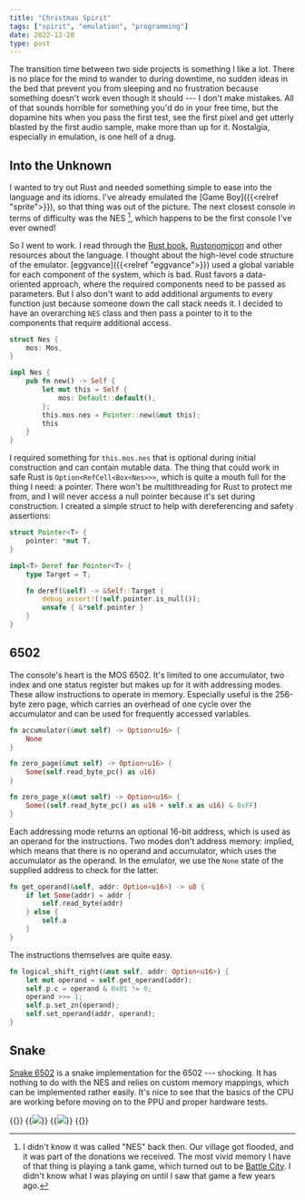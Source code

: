 ```yaml
---
title: "Christmas Spirit"
tags: ["spirit", "emulation", "programming"]
date: 2022-12-28
type: post
---
```

The transition time between two side projects is something I like a lot. There is no place for the mind to wander to during downtime, no sudden ideas in the bed that prevent you from sleeping and no frustration because something doesn't work even though it should --- I don't make mistakes. All of that sounds horrible for something you'd do in your free time, but the dopamine hits when you pass the first test, see the first pixel and get utterly blasted by the first audio sample, make more than up for it. Nostalgia, especially in emulation, is one hell of a drug.

## Into the Unknown
I wanted to try out Rust and needed something simple to ease into the language and its idioms. I've already emulated the [Game Boy]({{<relref "sprite">}}), so that thing was out of the picture. The next closest console in terms of difficulty was the NES [^1], which happens to be the first console I've ever owned!

[^1]: I didn't know it was called "NES" back then. Our village got flooded, and it was part of the donations we received. The most vivid memory I have of that thing is playing a tank game, which turned out to be [Battle City](https://en.wikipedia.org/wiki/Battle_City). I didn't know what I was playing on until I saw that game a few years ago.

So I went to work. I read through the [Rust book](https://doc.rust-lang.org/book/title-page.html), [Rustonomicon](https://doc.rust-lang.org/nomicon/intro.html) and other resources about the language. I thought about the high-level code structure of the emulator. [eggvance]({{<relref "eggvance">}}) used a global variable for each component of the system, which is bad. Rust favors a data-oriented approach, where the required components need to be passed as parameters. But I also don't want to add additional arguments to every function just because someone down the call stack needs it. I decided to have an overarching `NES` class and then pass a pointer to it to the components that require additional access.

```rust
struct Nes {
    mos: Mos,
}

impl Nes {
    pub fn new() -> Self {
        let mut this = Self {
            mos: Default::default(),
        };
        this.mos.nes = Pointer::new(&mut this);
        this
    }
}
```

I required something for `this.mos.nes` that is optional during initial construction and can contain mutable data. The thing that could work in safe Rust is `Option<RefCell<Box<Nes>>>`, which is quite a mouth full for the thing I need: a pointer. There won't be multithreading for Rust to protect me from, and I will never access a null pointer because it's set during construction. I created a simple struct to help with  dereferencing and safety assertions:

```rust
struct Pointer<T> {
    pointer: *mut T,
}

impl<T> Deref for Pointer<T> {
    type Target = T;

    fn deref(&self) -> &Self::Target {
        debug_assert!(!self.pointer.is_null());
        unsafe { &*self.pointer }
    }
}
```

## 6502
The console's heart is the MOS 6502. It's limited to one accumulator, two index and one status register but makes up for it with addressing modes. These allow instructions to operate in memory. Especially useful is the 256-byte zero page, which carries an overhead of one cycle over the accumulator and can be used for frequently accessed variables.

```rust
fn accumulator(&mut self) -> Option<u16> {
    None
}

fn zero_page(&mut self) -> Option<u16> {
    Some(self.read_byte_pc() as u16)
}

fn zero_page_x(&mut self) -> Option<u16> {
    Some((self.read_byte_pc() as u16 + self.x as u16) & 0xFF)
}
```

Each addressing mode returns an optional 16-bit address, which is used as an operand for the instructions. Two modes don't address memory: implied, which means that there is no operand and accumulator, which uses the accumulator as the operand. In the emulator, we use the `None` state of the supplied address to check for the latter.

```rust
fn get_operand(&self, addr: Option<u16>) -> u8 {
    if let Some(addr) = addr {
        self.read_byte(addr)
    } else {
        self.a
    }
}
```

The instructions themselves are quite easy.

```rust
fn logical_shift_right(&mut self, addr: Option<u16>) {
    let mut operand = self.get_operand(addr);
    self.p.c = operand & 0x01 != 0;
    operand >>= 1;
    self.p.set_zn(operand);
    self.set_operand(addr, operand);
}
```

## Snake
[Snake 6502](https://skilldrick.github.io/easy6502/#snake) is a snake implementation for the 6502 --- shocking. It has nothing to do with the NES and relies on custom memory mappings, which can be implemented rather easily. It's nice to see that the basics of the CPU are working before moving on to the PPU and proper hardware tests.

{{<wrap>}}
  {{<image src="img/snake-1.png" caption="Snake">}}
  {{<image src="img/snake-2.png" caption="Even longer snake">}}
{{</wrap>}}
